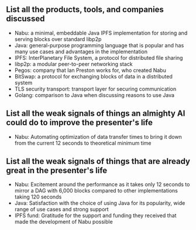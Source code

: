 ## List all the products, tools, and companies discussed

- Nabu: a minimal, embeddable Java IPFS implementation for storing and serving blocks over standard libp2p
- Java: general-purpose programming language that is popular and has many use cases and advantages in the implementation
- IPFS: InterPlanetary File System, a protocol for distributed file sharing
- libp2p: a modular peer-to-peer networking stack
- Pegos: company that Ian Preston works for, who created Nabu
- BitSwap: a protocol for exchanging blocks of data in a distributed system
- TLS security transport: transport layer for securing communication
- Golang: comparison to Java when discussing reasons to use Java

## List all the weak signals of things an almighty AI could do to improve the presenter's life

- Nabu: Automating optimization of data transfer times to bring it down from the current 12 seconds to theoretical minimum time

## List all the weak signals of things that are already great in the presenter's life

- Nabu: Excitement around the performance as it takes only 12 seconds to mirror a DAG with 6,000 blocks compared to other implementations taking 120 seconds
- Java: Satisfaction with the choice of using Java for its popularity, wide range of use cases and strong support
- IPFS fund: Gratitude for the support and funding they received that made the development of Nabu possible